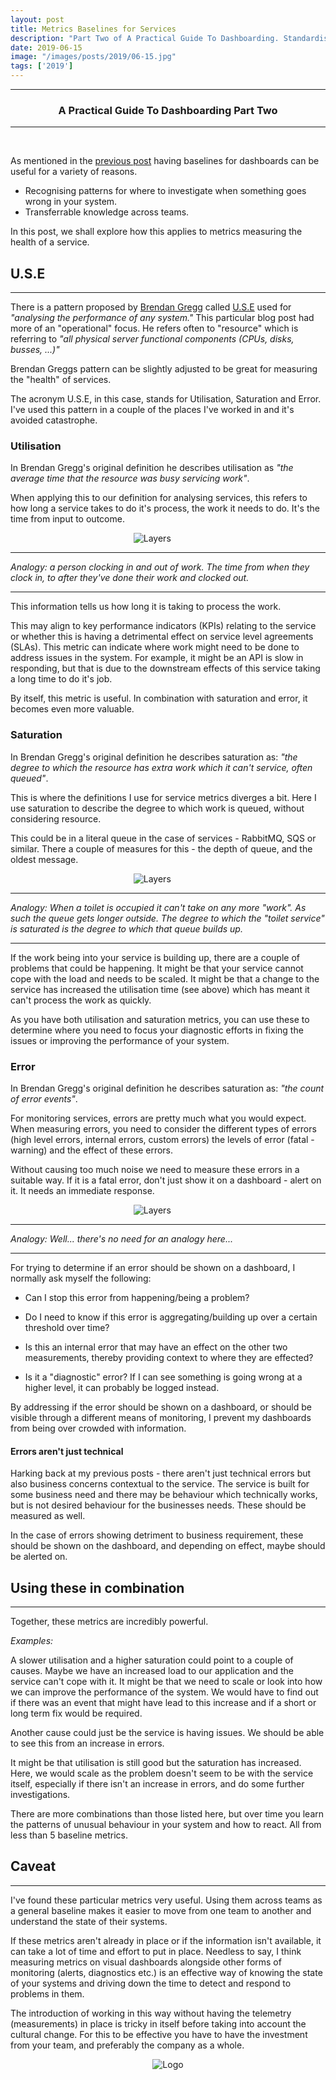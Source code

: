 ```yaml
---
layout: post
title: Metrics Baselines for Services
description: "Part Two of A Practical Guide To Dashboarding. Standardised baselines for measuring Services behaviour and how they can be used."
date: 2019-06-15
image: "/images/posts/2019/06-15.jpg"
tags: ['2019']
---
```


----
<center>
<h3> A Practical Guide To Dashboarding Part Two </h3>
</center>

---
<br/>

As mentioned in the [previous post](https://jesswhite.co.uk/2019/04/15/practicaldashboardspart1-post.html) having baselines for dashboards can be useful for a variety of reasons.

* Recognising patterns for where to investigate when something goes wrong in your system.
* Transferrable knowledge across teams.

In this post, we shall explore how this applies to metrics measuring the health of a service.

## U.S.E
---

There is a pattern proposed by [Brendan Gregg](http://www.brendangregg.com/) called [U.S.E](http:/www.brendangregg.com/usemethod.html) used for _"analysing the performance of any system."_ This particular blog post had more of an "operational" focus. He refers often to "resource" which is referring to _"all physical server functional components (CPUs, disks, busses, ...)"_

Brendan Greggs pattern can be slightly adjusted to be great for measuring the "health" of services.

The acronym U.S.E, in this case, stands for Utilisation, Saturation and Error. I've used this pattern in a couple of the places I've worked in and it's avoided catastrophe.

### Utilisation

In Brendan Gregg's original definition he describes utilisation as _"the average time that the resource was busy servicing work"_.

When applying this to our definition for analysing services, this refers to how long a service takes to do it's process, the work it needs to do. It's the time from input to outcome. 

<div style="text-align:center; width:70%; margin-left: 10%;" markdown="1">
<img src="{{site.baseurl}}/images/posts/2019/06-15/utilisation.png" alt="Layers">
</div>

---
_Analogy: a person clocking in and out of work. The time from when they clock in, to after they've done their work and clocked out._

---

This information tells us how long it is taking to process the work. 

This may align to key performance indicators (KPIs) relating to the service or whether this is having a detrimental effect on service level agreements (SLAs). This metric can indicate where work might need to be done to address issues in the system. For example, it might be an API is slow in responding, but that is due to the downstream effects of this service taking a long time to do it's job.

By itself, this metric is useful. In combination with saturation and error, it becomes even more valuable.

### Saturation

In Brendan Gregg's original definition he describes saturation as: _"the degree to which the resource has extra work which it can't service, often queued"_.

This is where the definitions I use for service metrics diverges a bit. Here I use saturation to describe the degree to which work is queued, without considering resource.

This could be in a literal queue in the case of services - RabbitMQ, SQS or similar. There a couple of measures for this - the depth of queue, and the oldest message.

<div style="text-align:center; width:70%; margin-left: 10%;" markdown="1">
<img src="{{site.baseurl}}/images/posts/2019/06-15/saturation.png" alt="Layers">
</div>

---
_Analogy: When a toilet is occupied it can't take on any more "work". As such the queue gets longer outside. The degree to which the "toilet service" is saturated is the degree to which that queue builds up._

---

If the work being into your service is building up, there are a couple of problems that could be happening. It might be that your service cannot cope with the load and needs to be scaled. It might be that a change to the service has increased the utilisation time (see above) which has meant it can't process the work as quickly.

As you have both utilisation and saturation metrics, you can use these to determine where you need to focus your diagnostic efforts in fixing the issues or improving the performance of your system.

### Error

In Brendan Gregg's original definition he describes saturation as: _"the count of error events"_.

For monitoring services, errors are pretty much what you would expect. When measuring errors, you need to consider the different types of errors (high level errors, internal errors, custom errors) the levels of error (fatal - warning) and the effect of these errors.

Without causing too much noise we need to measure these errors in a suitable way. If it is a fatal error, don't just show it on a dashboard - alert on it. It needs an immediate response.

<div style="text-align:center; width:70%; margin-left: 10%;" markdown="1">
<img src="{{site.baseurl}}/images/posts/2019/06-15/error.png" alt="Layers">
</div>

---
_Analogy: Well... there's no need for an analogy here..._

---

For trying to determine if an error should be shown on a dashboard, I normally ask myself the following:

* Can I stop this error from happening/being a problem?

* Do I need to know if this error is aggregating/building up over a certain threshold over time?

* Is this an internal error that may have an effect on the other two measurements, thereby providing context to where they are effected?

* Is it a "diagnostic" error? If I can see something is going wrong at a higher level, it can probably be logged instead.

By addressing if the error should be shown on a dashboard, or should be visible through a different means of monitoring, I prevent my dashboards from being over crowded with information.

#### Errors aren't just technical 

Harking back at my previous posts - there aren't just technical errors but also business concerns contextual to the service. The service is built for some business need and there may be behaviour which technically works, but is not desired behaviour for the businesses needs. These should be measured as well.

In the case of errors showing detriment to business requirement, these should be shown on the dashboard, and depending on effect, maybe should be alerted on.

## Using these in combination
---

Together, these metrics are incredibly powerful. 

_Examples:_

A slower utilisation and a higher saturation could point to a couple of causes. Maybe we have an increased load to our application and the service can't cope with it. It might be that we need to scale or look into how we can improve the performance of the system. We would have to find out if there was an event that might have lead to this increase and if a short or long term fix would be required. 

Another cause could just be the service is having issues. We should be able to see this from an increase in errors.

It might be that utilisation is still good but the saturation has increased. Here, we would scale as the problem doesn't seem to be with the service itself, especially if there isn't an increase in errors, and do some further investigations.

There are more combinations than those listed here, but over time you learn the patterns of unusual behaviour in your system and how to react. All from less than 5 baseline metrics.

## Caveat
---

I've found these particular metrics very useful. Using them across teams as a general baseline makes it easier to move from one team to another and understand the state of their systems. 

If these metrics aren't already in place or if the information isn't available, it can take a lot of time and effort to put in place. Needless to say, I think measuring metrics on visual dashboards alongside other forms of monitoring (alerts, diagnostics etc.) is an effective way of knowing the state of your systems and driving down the time to detect and respond to problems in them.

The introduction of working in this way without having the telemetry (measurements) in place is tricky in itself before taking into account the cultural change. For this to be effective you have to have the investment from your team, and preferably the company as a whole.


<div style="text-align:center" markdown="1">
<img src="{{site.baseurl}}/images/logo.png" alt="Logo">
</div>
